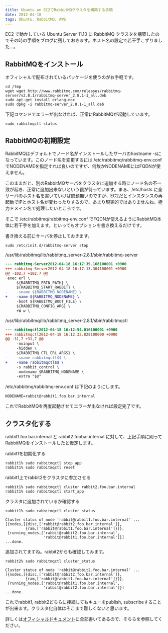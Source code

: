 ```yaml
---
title: Ubuntu on EC2でRabbitMQクラスタを構築する手順
date: 2012-04-18
tags: Ubuntu, RabbitMQ, AWS
---
```


EC2 で動かしている Ubuntu Server 11.10 に RabbitMQ クラスタを構築したのでその時の手順をブログに残しておきます。ホスト名の設定で若干手こずりました…。

## RabbitMQをインストール
オフィシャルで配布されているパッケージを使うのがお手軽です。

```
cd /tmp
wget wget http://www.rabbitmq.com/releases/rabbitmq-server/v2.8.1/rabbitmq-server_2.8.1-1_all.deb
sudo apt-get install erlang-nox
sudo dpkg -i rabbitmq-server_2.8.1-1_all.deb
```

下記コマンドでエラーが出なければ、正常にRabbitMQが起動しています。

```
sudo rabbitmqctl status
```

## RabbitMQの初期設定
RabbitMQはデフォルトでノード名がインストールしたサーバのhostname -sになっています。このノード名を変更するには /etc/rabbitmq/rabbitmq-env.conf でNODENAMEを指定すれば良いのですが、何故かNODENAMEにはFQDNが使えません。

このままだと、別のRabbitMQサーバをクラスタに追加する時にノード名の不一致が起き、正常に追加出来ないという罠が待っています。まぁ、/etc/hosts に全サーバのホスト名を書いていけば問題無いのですが、EC2だとインスタンスの再起動でIPとホスト名が変わったりするので、あまり現実的ではありませんね。極力ドメイン名で処理したいところです。

そこで /etc/rabbitmq/rabbitmq-env.conf でFQDNが使えるようにRabbitMQ本体に若干手を加えます。といってもオプションを書き換えるだけです。

書き換える前にサーバを停止しておきます。

```
sudo /etc/init.d/rabbitmq-server stop
```

/usr/lib/rabbitmq/lib/rabbitmq\_server-2.8.1/sbin/rabbitmq-server

```diff
--- rabbitmq-Server2012-04-18 16:17:39.168100001 +0900
+++ rabbitmq-Server2012-04-18 16:17:13.304100001 +0900
@@ -102,7 +102,7 @@
 exec erl \
     ${RABBITMQ_EBIN_PATH} \
     ${RABBITMQ_START_RABBIT} \
-    -sname ${RABBITMQ_NODENAME} \
+    -name ${RABBITMQ_NODENAME} \
     -boot ${RABBITMQ_BOOT_FILE} \
     ${RABBITMQ_CONFIG_ARG} \
     +W w \
```

/usr/lib/rabbitmq/lib/rabbitmq\_server-2.8.1/sbin/rabbitmqctl

```diff
--- rabbitmqctl2012-04-18 16:12:54.016100001 +0900
+++ rabbitmqctl2012-04-18 16:12:32.828100000 +0900
@@ -31,7 +31,7 @@
     -noinput \
     -hidden \
     ${RABBITMQ_CTL_ERL_ARGS} \
-    -sname rabbitmqctl$$ \
+    -name rabbitmqctl$$ \
     -s rabbit_control \
     -nodename $RABBITMQ_NODENAME \
     -extra "$@"
```

/etc/rabbitmq/rabbitmq-env.conf は下記のようにします。

```
NODENAME=rabbit@rabbit1.foo.bar.internal
```

これでRabbitMQを再度起動させてエラーが出なければ設定完了です。

## クラスタ化する
rabbit1.foo.bar.internal と rabbit2.foobar.internal に対して、上記手順に則ってRabbitMQをインストールしたと仮定します。

rabbit1を初期化する

```
rabbit1% sudo rabbitmqctl stop_app
rabbit1% sudo rabbitmqctl reset
```

rabbit1上でrabbit2をクラスタに参加させる

```
rabbit1% sudo rabbitmqctl cluster rabbit2.foo.bar.internal
rabbit1% sudo rabbitmqctl start_app
```

クラスタに追加されているか確認する

```
rabbit1% sudo rabbitmqctl cluster_status
 
Cluster status of node 'rabbit@rabbit1.foo.bar.internal' ...
[{nodes,[{disc,['rabbit@rabbit2.foo.bar.internal']},
         {ram,['rabbit@rabbit1.foo.bar.internal']}]},
 {running_nodes,['rabbit@rabbit2.foo.bar.internal',
                 'rabbit@rabbit1.foo.bar.internal']}]
...done.
```

追加されてますね。rabbit2からも確認してみます。

```
rabbit2% sudo rabbitmqctl cluster_status
 
Cluster status of node 'rabbit@rabbit2.foo.bar.internal' ...
[{nodes,[{disc,['rabbit@rabbit2.foo.bar.internal']},
         {ram,['rabbit@rabbit1.foo.bar.internal']}]},
 {running_nodes,['rabbit@rabbit1.foo.bar.internal',
                 'rabbit@rabbit2.foo.bar.internal']}]
...done.
```

これでrabbit1, rabbit2どちらに接続してもキューをpublish, subscribeすることが出来ます。クラスタ化自体はそこまで難しくないと思います。

詳しくは[オフィシャルドキュメント](http://www.rabbitmq.com/clustering.html)に全部書いてあるので、そちらを参照してください。
